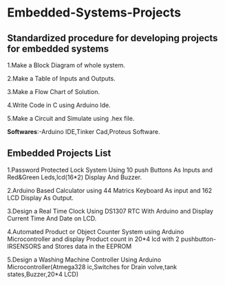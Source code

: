 # Embedded-Systems-Projects

## **Standardized procedure for developing projects for embedded systems**

1.Make a Block Diagram of whole system.

2.Make a Table of Inputs and Outputs.

3.Make a Flow Chart of Solution.

4.Write Code in C using Arduino Ide.

5.Make a Circuit and Simulate using .hex file.

**Softwares**:-Arduino IDE,Tinker Cad,Proteus Software.

## **Embedded Projects List**

1.Password Protected Lock System Using 10 push Buttons As Inputs and Red&Green Leds,lcd(16*2) Display And Buzzer.

2.Arduino Based Calculator using 44 Matrics Keyboard As input and 162 LCD Display As Output.

3.Design a Real Time Clock Using DS1307 RTC With Arduino and Display Current Time And Date on LCD.

4.Automated Product or Object Counter System using Arduino Microcontroller and display Product count in 20*4 lcd with 2 pushbutton-IRSENSORS and Stores data in the EEPROM

5.Design a Washing Machine Controller Using Arduino Microcontroller(Atmega328 ic,Switches for Drain volve,tank states,Buzzer,20*4 LCD)
